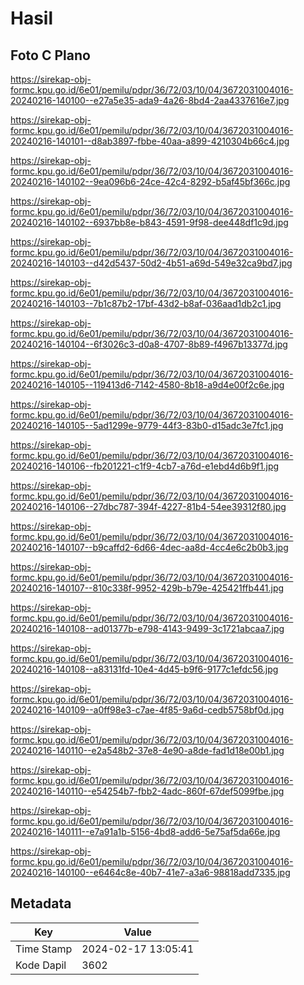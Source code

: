 # Hasil

## Foto C Plano

https://sirekap-obj-formc.kpu.go.id/6e01/pemilu/pdpr/36/72/03/10/04/3672031004016-20240216-140100--e27a5e35-ada9-4a26-8bd4-2aa4337616e7.jpg

https://sirekap-obj-formc.kpu.go.id/6e01/pemilu/pdpr/36/72/03/10/04/3672031004016-20240216-140101--d8ab3897-fbbe-40aa-a899-4210304b66c4.jpg

https://sirekap-obj-formc.kpu.go.id/6e01/pemilu/pdpr/36/72/03/10/04/3672031004016-20240216-140102--9ea096b6-24ce-42c4-8292-b5af45bf366c.jpg

https://sirekap-obj-formc.kpu.go.id/6e01/pemilu/pdpr/36/72/03/10/04/3672031004016-20240216-140102--6937bb8e-b843-4591-9f98-dee448df1c9d.jpg

https://sirekap-obj-formc.kpu.go.id/6e01/pemilu/pdpr/36/72/03/10/04/3672031004016-20240216-140103--d42d5437-50d2-4b51-a69d-549e32ca9bd7.jpg

https://sirekap-obj-formc.kpu.go.id/6e01/pemilu/pdpr/36/72/03/10/04/3672031004016-20240216-140103--7b1c87b2-17bf-43d2-b8af-036aad1db2c1.jpg

https://sirekap-obj-formc.kpu.go.id/6e01/pemilu/pdpr/36/72/03/10/04/3672031004016-20240216-140104--6f3026c3-d0a8-4707-8b89-f4967b13377d.jpg

https://sirekap-obj-formc.kpu.go.id/6e01/pemilu/pdpr/36/72/03/10/04/3672031004016-20240216-140105--119413d6-7142-4580-8b18-a9d4e00f2c6e.jpg

https://sirekap-obj-formc.kpu.go.id/6e01/pemilu/pdpr/36/72/03/10/04/3672031004016-20240216-140105--5ad1299e-9779-44f3-83b0-d15adc3e7fc1.jpg

https://sirekap-obj-formc.kpu.go.id/6e01/pemilu/pdpr/36/72/03/10/04/3672031004016-20240216-140106--fb201221-c1f9-4cb7-a76d-e1ebd4d6b9f1.jpg

https://sirekap-obj-formc.kpu.go.id/6e01/pemilu/pdpr/36/72/03/10/04/3672031004016-20240216-140106--27dbc787-394f-4227-81b4-54ee39312f80.jpg

https://sirekap-obj-formc.kpu.go.id/6e01/pemilu/pdpr/36/72/03/10/04/3672031004016-20240216-140107--b9caffd2-6d66-4dec-aa8d-4cc4e6c2b0b3.jpg

https://sirekap-obj-formc.kpu.go.id/6e01/pemilu/pdpr/36/72/03/10/04/3672031004016-20240216-140107--810c338f-9952-429b-b79e-425421ffb441.jpg

https://sirekap-obj-formc.kpu.go.id/6e01/pemilu/pdpr/36/72/03/10/04/3672031004016-20240216-140108--ad01377b-e798-4143-9499-3c1721abcaa7.jpg

https://sirekap-obj-formc.kpu.go.id/6e01/pemilu/pdpr/36/72/03/10/04/3672031004016-20240216-140108--a83131fd-10e4-4d45-b9f6-9177c1efdc56.jpg

https://sirekap-obj-formc.kpu.go.id/6e01/pemilu/pdpr/36/72/03/10/04/3672031004016-20240216-140109--a0ff98e3-c7ae-4f85-9a6d-cedb5758bf0d.jpg

https://sirekap-obj-formc.kpu.go.id/6e01/pemilu/pdpr/36/72/03/10/04/3672031004016-20240216-140110--e2a548b2-37e8-4e90-a8de-fad1d18e00b1.jpg

https://sirekap-obj-formc.kpu.go.id/6e01/pemilu/pdpr/36/72/03/10/04/3672031004016-20240216-140110--e54254b7-fbb2-4adc-860f-67def5099fbe.jpg

https://sirekap-obj-formc.kpu.go.id/6e01/pemilu/pdpr/36/72/03/10/04/3672031004016-20240216-140111--e7a91a1b-5156-4bd8-add6-5e75af5da66e.jpg

https://sirekap-obj-formc.kpu.go.id/6e01/pemilu/pdpr/36/72/03/10/04/3672031004016-20240216-140100--e6464c8e-40b7-41e7-a3a6-98818add7335.jpg


## Metadata

| Key        | Value               |
| ---------- | ------------------- |
| Time Stamp | 2024-02-17 13:05:41 |
| Kode Dapil | 3602                |



